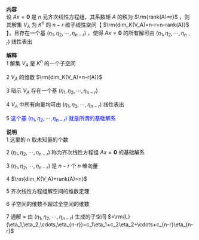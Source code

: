 **内容**  
设 $Ax=\mathbf0$ 是 $n$ 元齐次线性方程组，其系数矩 $A$ 的秩为 $\rm{rank(A)=r}$ ，则其解集 $V_A$ 为 $K^n$ 的 $n-r$ 维子线性空间【 $\rm{dim_K(V_A)=n-r=n-rank(A)}$ 】，且存在一个基 $(\eta_1,\eta_2,\cdots,\eta_{n-r})$ ，使得 $Ax=\mathbf0$ 的所有解可由 $(\eta_1,\eta_2,\cdots,\eta_{n-r})$ 线性表出  
  
**解释**  
1 解集 $V_A$ 是 $K^n$ 的一个子空间  
  
2  $V_A$ 的维数 $\rm{dim_K(V_A)=n-r(A)}$  
  
3 暗示 $V_A$ 存在一个基 $(\eta_1,\eta_2,\cdots,\eta_{n-r})$  
  
4  $V_A$ 中所有向量均可由 $(\eta_1,\eta_2,\cdots,\eta_{n-r})$ 线性表出  
  
5 <font color=blue>这个基 $(\eta_1,\eta_2,\cdots,\eta_{n-r})$ 就是所谓的基础解系</font>  
  
**说明**  
1 这里的 $n$ 取未知量的个数  
  
2  $(\eta_1,\eta_2,\cdots,\eta_{n-r})$ 称为齐次线性方程组 $Ax=\mathbf0$ 的基础解系  
  
3  $(\eta_1,\eta_2,\cdots,\eta_{n-r})$ 是  $n-r$  个  $n$  维向量  
  
4  $\rm{dim_K(V_A)+rank(A)=n}$  
  
5 齐次线性方程组解空间的维数定理  
  
6 子空间的维数不超过全空间的维数  
  
7 通解 $=$ 由 $(\eta_1,\eta_2,\cdots,\eta_{n-r})$ 生成的子空间 $=\rm{L}(\eta_1,\eta_2,\cdots,\eta_{n-r})=c_1\eta_1+c_2\eta_2+\cdots+c_{n-r}\eta_{n-r}$  
